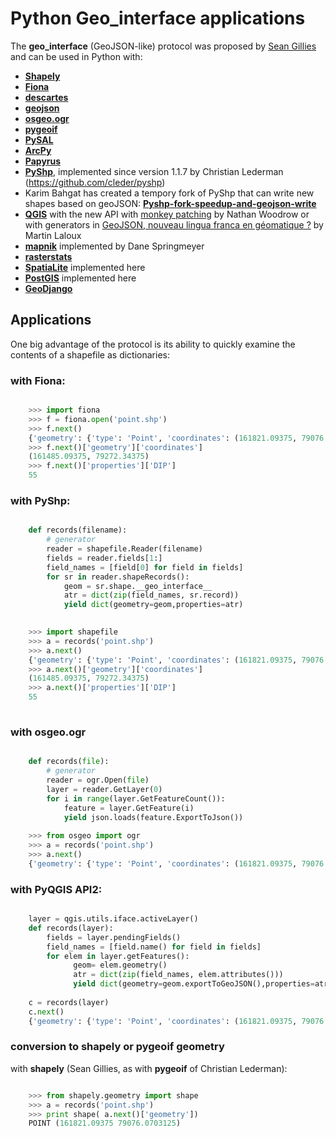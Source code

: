 Python Geo_interface applications
=================================

The __geo_interface__  (GeoJSON-like) protocol was  proposed by [Sean Gillies](https://gist.github.com/2217756) and can be used in Python with:

* [**Shapely**](https://github.com/Toblerity/Shapely)
* [**Fiona**](https://github.com/Toblerity/Fiona)
* [**descartes**](https://bitbucket.org/sgillies/descartes/)
* [**geojson**](https://github.com/sgillies/geojson)
* [**osgeo.ogr**](http://www.gdal.org/ogr/classOGRGeometry.html#a28609fce6bd422b16182eab58ff4e812)
* [**pygeoif**](https://github.com/cleder/pygeoif)
* [**PySAL**](http://pythonhosted.org/PySAL/users/tutorials/shapely.html?highlight=geojson)
* [**ArcPy**](http://gis.stackexchange.com/questions/10201/arcpy-geometry-geo-interface-and-asshape-function-loss)
* [**Papyrus**](https://papyrus.readthedocs.org/en/master/creating_mapfish_views.html)
* [**PyShp**](https://pypi.python.org/pypi/pyshp/1.1.7), implemented since version 1.1.7  by Christian Lederman (https://github.com/cleder/pyshp)  
* Karim Bahgat has created a tempory fork of PyShp that can write new shapes based on geoJSON:
[**Pyshp-fork-speedup-and-geojson-write**](https://github.com/karimbahgat/Pyshp-fork-speedup-and-geojson-write)
* [**QGIS**](http://www.qgis.org/) with the new API with [monkey patching]( http://nathanw.net/2013/06/25/qgis-geo-interface/) by Nathan Woodrow or with generators in [GeoJSON, nouveau lingua franca en géomatique ?](https://portailsig.org/content/geojson-nouveau-lingua-franca-en-geomatique.html) by Martin Laloux
* [**mapnik**](http://mapnik.org/)  implemented by Dane Springmeyer 
* [**rasterstats**](https://github.com/perrygeo/python-raster-stats)
* [**SpatiaLite**](http://www.gaia-gis.it/gaia-sins/) implemented here
* [**PostGIS**](http://postgis.net/) implemented here
* [**GeoDjango**](https://docs.djangoproject.com/en/dev/ref/contrib/gis/geos/)


Applications
-------------

One big advantage of the protocol is its ability to quickly examine the contents of a shapefile as dictionaries:

### with Fiona:

```python

    >>> import fiona   
    >>> f = fiona.open('point.shp')  
    >>> f.next()  
    {'geometry': {'type': 'Point', 'coordinates': (161821.09375, 79076.0703125)}, 'id': '0', 'properties': {u'DIP_DIR': 120, u'STRATI_TYP': 1, u'DIP': 30}}
    >>> f.next()['geometry']['coordinates']  
    (161485.09375, 79272.34375)  
    >>> f.next()['properties']['DIP']  
    55  
```
    
### with PyShp:

```python

    def records(filename):  
        # generator 
        reader = shapefile.Reader(filename)  
        fields = reader.fields[1:]  
        field_names = [field[0] for field in fields]  
        for sr in reader.shapeRecords():  
            geom = sr.shape.__geo_interface__  
            atr = dict(zip(field_names, sr.record))  
            yield dict(geometry=geom,properties=atr)    
        

    >>> import shapefile
    >>> a = records('point.shp')
    >>> a.next()
    {'geometry': {'type': 'Point', 'coordinates': (161821.09375, 79076.0703125)}, 'properties': {'DIP_DIR': 120, 'STRATI_TYP': 1, 'DIP': 30}}
    >>> a.next()['geometry']['coordinates']
    (161485.09375, 79272.34375)
    >>> a.next()['properties']['DIP']
    55
    
```

### with osgeo.ogr

```python

    def records(file):  
        # generator 
        reader = ogr.Open(file)
        layer = reader.GetLayer(0)
        for i in range(layer.GetFeatureCount()):
            feature = layer.GetFeature(i)
            yield json.loads(feature.ExportToJson())
            
    >>> from osgeo import ogr
    >>> a = records('point.shp')
    >>> a.next()
    {'geometry': {'type': 'Point', 'coordinates': (161821.09375, 79076.0703125)}, 'properties': {'DIP_DIR': 120, 'STRATI_TYP': 1, 'DIP': 30}}
```   

### with PyQGIS API2:   

```python

    layer = qgis.utils.iface.activeLayer()  
    def records(layer):  
        fields = layer.pendingFields()   
        field_names = [field.name() for field in fields]   
        for elem in layer.getFeatures():  
              geom= elem.geometry()  
              atr = dict(zip(field_names, elem.attributes()))  
              yield dict(geometry=geom.exportToGeoJSON(),properties=atr)  
              
    c = records(layer) 
    c.next() 
    {'geometry': {'type': 'Point', 'coordinates': (161821.09375, 79076.0703125)}, 'id': '0', 'properties': {u'DIP_DIR': 120, u'STRATI_TYP': 1, u'DIP': 30}}
```    

### conversion to shapely or pygeoif geometry

with **shapely** (Sean Gillies, as with **pygeoif** of Christian Lederman):

```python

    >>> from shapely.geometry import shape    
    >>> a = records('point.shp') 
    >>> print shape( a.next()['geometry'])
    POINT (161821.09375 79076.0703125)
```
